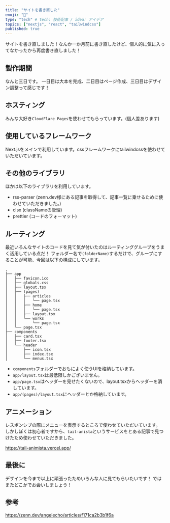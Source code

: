 ```yaml
---
title: "サイトを書き直した"
emoji: "👏"
type: "tech" # tech: 技術記事 / idea: アイデア
topics: ["nextjs", "react", "tailwindcss"]
published: true
---
```


サイトを書き直しました！なんか一か月前に書き直したけど、個人的に気に入ってなかったから再度書き直しました！

## 製作期間
なんと三日です。
一日目は大本を完成、二日目はページ作成、三日目はデザイン調整って感じです！

## ホスティング
みんな大好き`CloudFlare Pages`を使わせてもらっています。(個人差あります)

## 使用しているフレームワーク
Next.jsをメインで利用しています。cssフレームワークにtailwindcssを使わせていただいています。

## その他のライブラリ
ほかは以下のライブラリを利用しています。
- rss-parser (zenn.dev様にある記事を取得して、記事一覧に乗せるために使わせていただきました。)
- clsx (classNameの管理)
- prettier (コードのフォーマット)

## ルーティング
最近いろんなサイトのコードを見て気が付いたのはルーティンググループをうまく活用している点だ！
フォルダー名で`(folderName)`するだけで、グループにすることが可能、今回は以下の構成にしています。
```
.
├── app
│   ├── favicon.ico
│   ├── globals.css
│   ├── layout.tsx
│   ├── (pages)
│   │   ├── articles
│   │   │   └── page.tsx
│   │   ├── home
│   │   │   └── page.tsx
│   │   ├── layout.tsx
│   │   └── works
│   │       └── page.tsx
│   └── page.tsx
├── components
│   ├── card.tsx
│   ├── footer.tsx
│   └── header
│       ├── icon.tsx
│       ├── index.tsx
│       └── menus.tsx
```
- `components`フォルダーでおもによく使うUIを格納しています。
- `app/layout.tsx`は最低限しかございません。
- `app/page.tsx`はヘッダーを見せたくないので、layout.tsxからヘッダーを消しています。
- `app/(pages)/layout.tsx`にヘッダーとか格納しています。

## アニメーション
レスポンシブの際にメニューを表示するところで使わせていただいています。
しかしぼくは初心者ですから、`tail-anista`というサービスをとある記事で見つけたため使わせていただきました。

https://tail-animista.vercel.app/

## 最後に
デザインを今まで以上に頑張ったためいろんな人に見てもらいたいです！
ではまたどこかでお会いしましょう！

## 参考
https://zenn.dev/angelecho/articles/f171ca2b3b1f6a